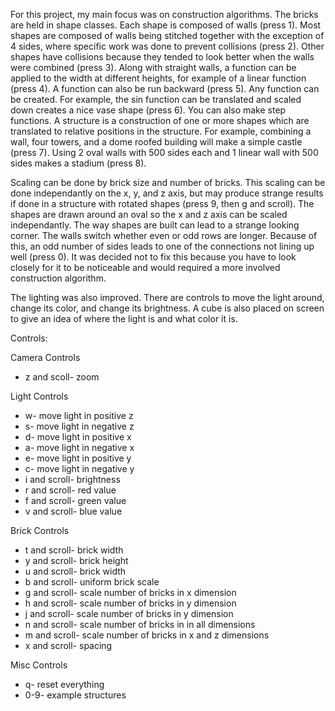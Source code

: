For this project, my main focus was on construction algorithms.
The bricks are held in shape classes.
Each shape is composed of walls (press 1).
Most shapes are composed of walls being stitched together with the exception of 4 sides, where specific work was done to prevent collisions (press 2).
Other shapes have collisions because they tended to look better when the walls were combined (press 3).
Along with straight walls, a function can be applied to the width at different heights, for example of a linear function (press 4).
A function can also be run backward (press 5).
Any function can be created.
For example, the sin function can be translated and scaled down creates a nice vase shape (press 6).
You can also make step functions.
A structure is a construction of one or more shapes which are translated to relative positions in the structure.
For example, combining a wall, four towers, and a dome roofed building will make a simple castle (press 7).
Using 2 oval walls with 500 sides each and 1 linear wall with 500 sides makes a stadium (press 8).

Scaling can be done by brick size and number of bricks.
This scaling can be done independantly on the x, y, and z axis, but may produce strange results if done in a structure with rotated shapes (press 9, then g and scroll).
The shapes are drawn around an oval so the x and z axis can be scaled independantly.
The way shapes are built can lead to a strange looking corner.
The walls switch whether even or odd rows are longer.
Because of this, an odd number of sides leads to one of the connections not lining up well (press 0).
It was decided not to fix this because you have to look closely for it to be noticeable and would required a more involved construction algorithm.

The lighting was also improved. There are controls to move the light around, change its color, and change its brightness.
A cube is also placed on screen to give an idea of where the light is and what color it is.

Controls:

Camera Controls

* z and scoll- zoom

Light Controls

* w- move light in positive z
* s- move light in negative z
* d- move light in positive x
* a- move light in negative x
* e- move light in positive y
* c- move light in negative y
* i and scroll- brightness
* r and scroll- red value
* f and scroll- green value
* v and scroll- blue value

Brick Controls

* t and scroll- brick width
* y and scroll- brick height
* u and scroll- brick width
* b and scroll- uniform brick scale
* g and scroll- scale number of bricks in x dimension
* h and scroll- scale number of bricks in y dimension
* j and scroll- scale number of bricks in y dimension
* n and scroll- scale number of bricks in in all dimensions
* m and scroll- scale number of bricks in x and z dimensions
* x and scroll- spacing

Misc Controls

* q- reset everything
* 0-9- example structures
